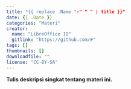 ```yaml
---
title: "{{ replace .Name "-" " " | title }}"
date: {{ .Date }}
categories: "Materi"
creator: 
  name: "LibreOffice ID"
  gitlink: "https://github.com/#"
tags: []
thumbnails: []
downloadfile: ""
license: "CC-BY-SA"
---
```

**Tulis deskripsi singkat tentang materi ini.**
<!--silakan edit bagian nama, gitlink, thumbnail, link dowload, lisensi jika diperlukan, serta deskripsi-->